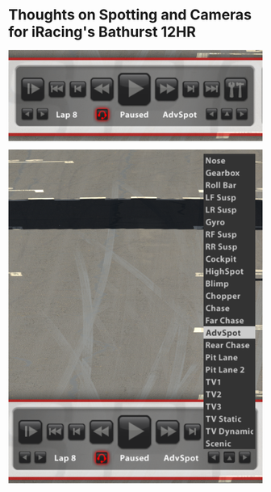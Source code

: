 # Thoughts on Spotting and Cameras for iRacing's Bathurst 12HR

![](img/replay_controls.png)


![](img/available_cams.png)
